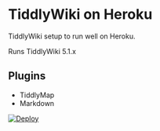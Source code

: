 # TiddlyWiki on Heroku

TiddlyWiki setup to run well on Heroku.

Runs TiddlyWiki 5.1.x

## Plugins

- TiddlyMap
- Markdown

[![Deploy](https://www.herokucdn.com/deploy/button.svg)](https://heroku.com/deploy)